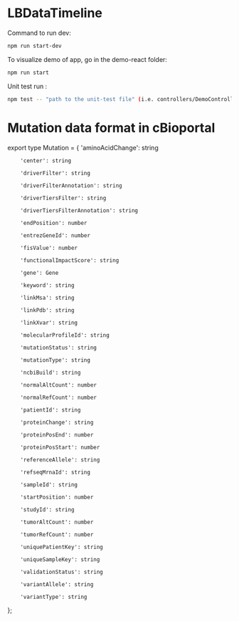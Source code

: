 # LBDataTimeline

Command to run dev:

```bash
npm run start-dev
```
To visualize demo of app, go in the demo-react folder:

```bash
npm run start 
```

Unit test run :

```bash
npm test -- "path to the unit-test file" (i.e. controllers/DemoController)}
```

# Mutation data format in cBioportal
export type Mutation = {
    'aminoAcidChange': string

        'center': string

        'driverFilter': string

        'driverFilterAnnotation': string

        'driverTiersFilter': string

        'driverTiersFilterAnnotation': string

        'endPosition': number

        'entrezGeneId': number

        'fisValue': number

        'functionalImpactScore': string

        'gene': Gene

        'keyword': string

        'linkMsa': string

        'linkPdb': string

        'linkXvar': string

        'molecularProfileId': string

        'mutationStatus': string

        'mutationType': string

        'ncbiBuild': string

        'normalAltCount': number

        'normalRefCount': number

        'patientId': string

        'proteinChange': string

        'proteinPosEnd': number

        'proteinPosStart': number

        'referenceAllele': string

        'refseqMrnaId': string

        'sampleId': string

        'startPosition': number

        'studyId': string

        'tumorAltCount': number

        'tumorRefCount': number

        'uniquePatientKey': string

        'uniqueSampleKey': string

        'validationStatus': string

        'variantAllele': string

        'variantType': string
};
